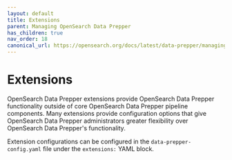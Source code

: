 ```yaml
---
layout: default
title: Extensions
parent: Managing OpenSearch Data Prepper
has_children: true
nav_order: 18
canonical_url: https://opensearch.org/docs/latest/data-prepper/managing-data-prepper/extensions/extensions/
---
```


# Extensions

OpenSearch Data Prepper extensions provide OpenSearch Data Prepper functionality outside of core OpenSearch Data Prepper pipeline components.
Many extensions provide configuration options that give OpenSearch Data Prepper administrators greater flexibility over OpenSearch Data Prepper's functionality.

Extension configurations can be configured in the `data-prepper-config.yaml` file under the `extensions:` YAML block.

